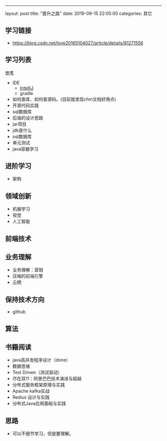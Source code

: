 ---
layout: post
title:  "晋升之路"
date:   2019-09-15 22:05:00
categories: 其它

## 学习链接

* https://blog.csdn.net/love20165104027/article/details/81271556

## 学习列表

[参考](https://www.cnblogs.com/Shunia123/p/10572607.html)

* IDE
    * [IntelliJ](https://github.com/judasn/IntelliJ-IDEA-Tutorial)
    * gradle
* 如何查库、如何查源码。(目前就发现chm文档好用点)
* 开源代码实践
* sql数据库
* 后端的设计思路
* jar项目
* jdk是什么
* sql数据库
* 单元测试
* java容器学习

## 进阶学习

* 架构


## 领域创新

* 机器学习
* 视觉
* 人工智能

## 前端技术

## 业务理解

* 业务理解：营销
* 压缩的前端引擎
* 云栖

## 保持技术方向

* github

## 算法

## 书籍阅读

* java高并发程序设计（done）
* 数据思维
* Test Driven（测试驱动）
* 尽在双11：阿里巴巴技术演进与超越
* 分布式服务框架原理与实践
* Apache kafka实战
* Redius 设计与实践
* 分布式Java应用基础与实践

## 思路

* 可以不细节学习，但是要理解。


